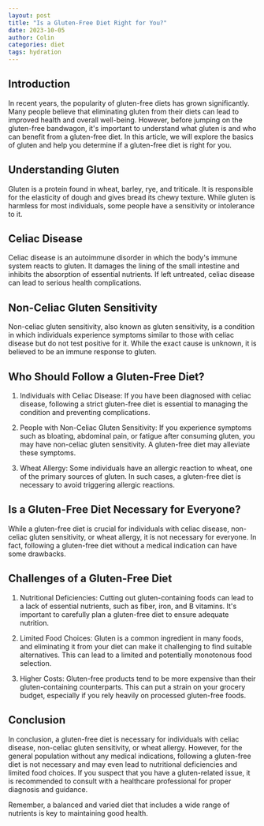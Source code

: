 ```yaml
---
layout: post
title: "Is a Gluten-Free Diet Right for You?"
date: 2023-10-05
author: Colin
categories: diet
tags: hydration
---
```


## Introduction

In recent years, the popularity of gluten-free diets has grown significantly. Many people believe that eliminating gluten from their diets can lead to improved health and overall well-being. However, before jumping on the gluten-free bandwagon, it's important to understand what gluten is and who can benefit from a gluten-free diet. In this article, we will explore the basics of gluten and help you determine if a gluten-free diet is right for you.

## Understanding Gluten

Gluten is a protein found in wheat, barley, rye, and triticale. It is responsible for the elasticity of dough and gives bread its chewy texture. While gluten is harmless for most individuals, some people have a sensitivity or intolerance to it.

## Celiac Disease

Celiac disease is an autoimmune disorder in which the body's immune system reacts to gluten. It damages the lining of the small intestine and inhibits the absorption of essential nutrients. If left untreated, celiac disease can lead to serious health complications.

## Non-Celiac Gluten Sensitivity

Non-celiac gluten sensitivity, also known as gluten sensitivity, is a condition in which individuals experience symptoms similar to those with celiac disease but do not test positive for it. While the exact cause is unknown, it is believed to be an immune response to gluten.

## Who Should Follow a Gluten-Free Diet?

1. Individuals with Celiac Disease: If you have been diagnosed with celiac disease, following a strict gluten-free diet is essential to managing the condition and preventing complications.

2. People with Non-Celiac Gluten Sensitivity: If you experience symptoms such as bloating, abdominal pain, or fatigue after consuming gluten, you may have non-celiac gluten sensitivity. A gluten-free diet may alleviate these symptoms.

3. Wheat Allergy: Some individuals have an allergic reaction to wheat, one of the primary sources of gluten. In such cases, a gluten-free diet is necessary to avoid triggering allergic reactions.

## Is a Gluten-Free Diet Necessary for Everyone?

While a gluten-free diet is crucial for individuals with celiac disease, non-celiac gluten sensitivity, or wheat allergy, it is not necessary for everyone. In fact, following a gluten-free diet without a medical indication can have some drawbacks.

## Challenges of a Gluten-Free Diet

1. Nutritional Deficiencies: Cutting out gluten-containing foods can lead to a lack of essential nutrients, such as fiber, iron, and B vitamins. It's important to carefully plan a gluten-free diet to ensure adequate nutrition.

2. Limited Food Choices: Gluten is a common ingredient in many foods, and eliminating it from your diet can make it challenging to find suitable alternatives. This can lead to a limited and potentially monotonous food selection.

3. Higher Costs: Gluten-free products tend to be more expensive than their gluten-containing counterparts. This can put a strain on your grocery budget, especially if you rely heavily on processed gluten-free foods.

## Conclusion

In conclusion, a gluten-free diet is necessary for individuals with celiac disease, non-celiac gluten sensitivity, or wheat allergy. However, for the general population without any medical indications, following a gluten-free diet is not necessary and may even lead to nutritional deficiencies and limited food choices. If you suspect that you have a gluten-related issue, it is recommended to consult with a healthcare professional for proper diagnosis and guidance.

Remember, a balanced and varied diet that includes a wide range of nutrients is key to maintaining good health.